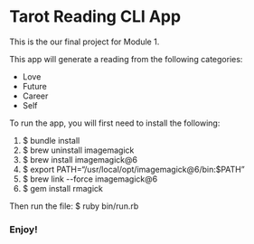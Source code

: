 # Tarot Reading CLI App

This is the our final project for Module 1.

This app will generate a reading from the following categories:
- Love
- Future
- Career
- Self

To run the app, you will first need to install the following:
1. $ bundle install
2. $ brew uninstall imagemagick
3. $ brew install imagemagick@6
4. $ export PATH=“/usr/local/opt/imagemagick@6/bin:$PATH”
5. $ brew link --force imagemagick@6
6. $ gem install rmagick

Then run the file:
  $ ruby bin/run.rb

### Enjoy!
